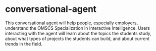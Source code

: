 # conversational-agent
This conversational agent will help people, especially employers, understand the OMSCS Specialization in Interactive Intelligence. Users interacting with the agent will learn about the topics the students study, about what types of projects the students can build, and about current trends in the field.
